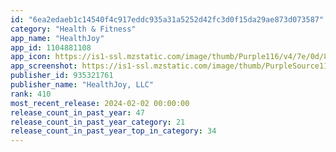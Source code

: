 ```yaml
---
id: "6ea2edaeb1c14540f4c917eddc935a31a5252d42fc3d0f15da29ae873d073587"
category: "Health & Fitness"
app_name: "HealthJoy"
app_id: 1104881108
app_icon: https://is1-ssl.mzstatic.com/image/thumb/Purple116/v4/7e/0d/89/7e0d8903-ccd1-5b8d-0aac-e0e5c984ef01/AppIcon-0-0-1x_U007epad-0-0-85-220.png/1024x1024bb.png
app_screenshot: https://is1-ssl.mzstatic.com/image/thumb/PurpleSource116/v4/72/19/4c/72194c27-331f-a12d-1cd8-d7752cc7d5ff/d04d223a-70b0-4adf-9fe8-621e2975cff9_1.png/1242x2688bb.png
publisher_id: 935321761
publisher_name: "HealthJoy, LLC"
rank: 410
most_recent_release: 2024-02-02 00:00:00
release_count_in_past_year: 47
release_count_in_past_year_category: 21
release_count_in_past_year_top_in_category: 34
---
```

